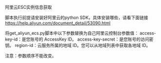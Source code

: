 阿里云ESC实例信息获取

脚本执行前提请安装好阿里云的python SDK，具体安装哪些，请看下面链接
https://help.aliyun.com/document_detail/53090.html

将get_aliyun_ecs.py脚本中以下参数替换为自己阿里云控制台参数值：
access-key-id：是您账号的 AccessKey ID。
access-key-secret：是您账号的访问密钥。
region-id：云服务所属的地域 ID。您可以从地域列表中获取各地域 ID。

注意：参数顺序不能改变。
